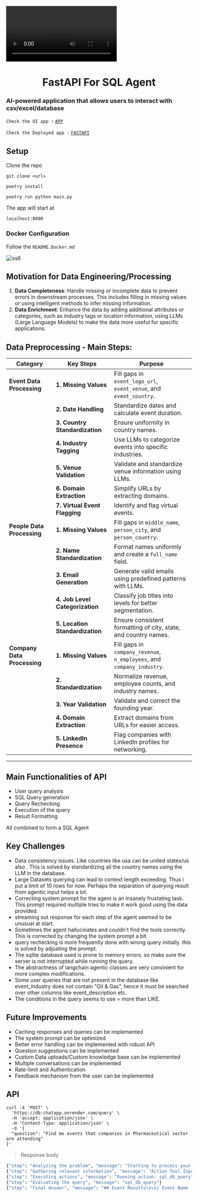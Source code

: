 <a href="https://ai-sql-agent.vercel.app/">
  <video alt="sql-agent-chatbot" src="https://ai-sql-agent.vercel.app/sql-agent.mp4">
</a>
<h1 align="center">FastAPI For SQL Agent</h1>

### AI-powered application that allows users to interact with csv/excel/database

`Check the UI app :` [`APP`](https://github.com/Jayanth-MKV/ai-sql-agent)

`Check the Deployed app :` [`FASTAPI`](https://db-chatapp.onrender.com/docs)

## Setup

Clone the repo  
```
git clone <url>
```
```
poetry install
```
```
poetry run python main.py
```

The app will start at
```
localhost:8000
```

### Docker Configuration

Follow the `README.Docker.md`



![ss6](https://ai-sql-agent.vercel.app/ss6.png)

## Motivation for Data Engineering/Processing

1. **Data Completeness**: Handle missing or incomplete data to prevent errors in downstream processes. This includes filling in missing values or using intelligent methods to infer missing information.
2. **Data Enrichment**: Enhance the data by adding additional attributes or categories, such as industry tags or location information, using LLMs (Large Language Models) to make the data more useful for specific applications.

## Data Preprocessing - Main Steps:


| **Category**           | **Key Steps**                                                     | **Purpose**                                                      |
|------------------------|------------------------------------------------------------------|------------------------------------------------------------------|
| **Event Data Processing**  | **1. Missing Values**                                             | Fill gaps in `event_logo_url`, `event_venue`, and `event_country`. |
|                        | **2. Date Handling**                                             | Standardize dates and calculate event duration.                   |
|                        | **3. Country Standardization**                                    | Ensure uniformity in country names.                               |
|                        | **4. Industry Tagging**                                          | Use LLMs to categorize events into specific industries.           |
|                        | **5. Venue Validation**                                          | Validate and standardize venue information using LLMs.            |
|                        | **6. Domain Extraction**                                         | Simplify URLs by extracting domains.                              |
|                        | **7. Virtual Event Flagging**                                    | Identify and flag virtual events.                                 |
| **People Data Processing** | **1. Missing Values**                                             | Fill gaps in `middle_name`, `person_city`, and `person_country`.   |
|                        | **2. Name Standardization**                                      | Format names uniformly and create a `full_name` field.            |
|                        | **3. Email Generation**                                          | Generate valid emails using predefined patterns with LLMs.        |
|                        | **4. Job Level Categorization**                                  | Classify job titles into levels for better segmentation.          |
|                        | **5. Location Standardization**                                  | Ensure consistent formatting of city, state, and country names.   |
| **Company Data Processing** | **1. Missing Values**                                             | Fill gaps in `company_revenue`, `n_employees`, and `company_industry`. |
|                        | **2. Standardization**                                           | Normalize revenue, employee counts, and industry names.           |
|                        | **3. Year Validation**                                           | Validate and correct the founding year.                           |
|                        | **4. Domain Extraction**                                         | Extract domains from URLs for easier access.                      |
|                        | **5. LinkedIn Presence**                                         | Flag companies with LinkedIn profiles for networking.             |

---

## Main Functionalities of API

- User query analysis
- SQL Query generation
- Query Rechecking
- Execution of the query
- Result Formatting

All combined to form a SQL Agent

## Key Challenges 
- Data consistency issues. Like countries like usa can be united states/us also . This is solved by standardizing all the country names using the LLM in the database.
- Large Datasets querying can lead to context length exceeding. Thus i put a limit of 10 rows for now. Perhaps the separation of querying result from agentic input helps a lot.
- Correcting system prompt for the agent is an insanely frustating task. This prompt required multiple tries to make it work good using the data provided.
- streaming out response for each step of the agent seemed to be unusual at start.
- Sometimes the agent hallucinates and couldn't find the tools correctly. This is corrected by changing the system prompt a bit.
- query rechecking is more frequently done with wrong query initially. this is solved by adjusting the prompt.
- The sqlite database used is prone to memory errors. so make sure the server is not interrupted while running the query.
- The abstractness of langchain agentic classes are very convinient for more complex modifications.
- Some user queries that are not present in the database like event_industry does not contain "Oil & Gas", hence it must be searched over other columns like event_description etc.
- The conditions in the query seems to use = more than LIKE.

## Future Improvements

- Caching responses and queries can be implemented
- The system prompt can be optimized
- Better error handling can be implemented with robust API
- Question suggestions can be implemented
- Custom Data uploads/Custom knowledge base can be implemented
- Multiple conversations can be implemented
- Rate-limit and Authentication
- Feedback mechanism from the user can be implemented

## API

```curl
curl -X 'POST' \
  'https://db-chatapp.onrender.com/query' \
  -H 'accept: application/json' \
  -H 'Content-Type: application/json' \
  -d '{
  "question": "Find me events that companies in Pharmaceutical sector are attending"
}'
```

> Response body
```bash
{"step": "Analyzing the problem", "message": "Starting to process your query"}
{"step": "Gathering relevant information", "message": "Action Tool Input : {'query': \"SELECT e.* FROM events e JOIN companies c ON e.event_url = c.event_url WHERE c.company_industry LIKE '%Pharmaceutical%' LIMIT 10\"}"}
{"step": "Executing actions", "message": "Running action: sql_db_query"}
{"step": "Evaluating the query", "message": "sql_db_query"}
{"step": "Final Answer", "message": "## Event Results\n\n| Event Name | Event Start Date | Event Venue | Event Country | Company Name | Company Industry |\n|------------|------------------|-------------|--------------|-------------|-----------------|\n| 2nd Edition of Global Conference on Gynecology & Women's Health | 2024-10-17 | Best Western Plus Hotel & Conference Center | United States | Pfizer | pharmaceutical manufacturing |\n| 2nd Edition of Global Conference on Gynecology & Women's Health | 2024-10-17 | Best Western Plus Hotel & Conference Center | United States | R & S Northeast | pharmaceutical manufacturing |\n| Cyber Security World Asia | 2024-10-09 | Marina Bay Sands | Singapore | Magpharm Laboratoires | pharmaceutical manufacturing |\n| Cloud Expo Asia Singapore 2024 | 2024-10-09 | Marina Bay Sands | Singapore | Magpharm Laboratoires | pharmaceutical manufacturing |\n\n## Key Findings:\n\n* There are 4 events that companies in the Pharmaceutical sector are attending.\n* Pfizer and R & S Northeast are attending the 2nd Edition of Global Conference on Gynecology & Women's Health in the United States.\n* Magpharm Laboratoires is attending Cyber Security World Asia and Cloud Expo Asia Singapore 2024 in Singapore."}
```
